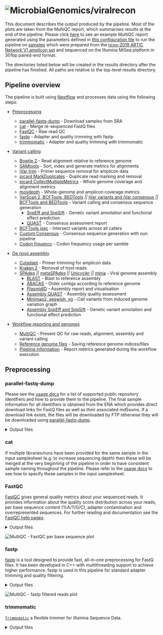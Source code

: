 # ![MicrobialGenomics/viralrecon](images/nf-core-viralrecon_logo.png)

This document describes the output produced by the pipeline. Most of the plots are taken from the MultiQC report, which summarises results at the end of the pipeline. Please click [here](https://raw.githack.com/MicrobialGenomics/viralrecon/master/docs/html/multiqc_report.html) to see an example MultiQC report generated using the parameters defined in [this configuration file](https://github.com/MicrobialGenomics/viralrecon/blob/master/conf/test_full.config) to run the pipeline on [samples](https://zenodo.org/record/3735111) which were prepared from the [ncov-2019 ARTIC Network V1 amplicon set](https://artic.network/ncov-2019) and sequenced on the Illumina MiSeq platform in 301bp paired-end format.

The directories listed below will be created in the results directory after the pipeline has finished. All paths are relative to the top-level results directory.

## Pipeline overview

The pipeline is built using [Nextflow](https://www.nextflow.io/) and processes data using the following steps:

* [Preprocessing](#Preprocessing)
    * [parallel-fastq-dump](#parallel-fastq-dump) - Download samples from SRA
    * [cat](#cat) - Merge re-sequenced FastQ files
    * [FastQC](#fastqc) - Raw read QC
    * [fastp](#fastp) - Adapter and quality trimming with fastp
    * [trimmomatic](#trimmomatic) - Adapter and quality trimming with trimmomatic
* [Variant calling](#variant-calling)
    * [Bowtie 2](#bowtie-2) - Read alignment relative to reference genome
    * [SAMtools](#samtools) - Sort, index and generate metrics for alignments
    * [iVar trim](#ivar-trim) - Primer sequence removal for amplicon data
    * [picard MarkDuplicates](#picard-markduplicates) - Duplicate read marking and removal
    * [picard CollectMultipleMetrics](#picard-collectmultiplemetrics) - Whole genome coverage and alignment metrics
    * [mosdepth](#mosdepth) - Whole-genome and amplicon coverage metrics
    * [VarScan 2, BCFTools, BEDTools](#varscan-2-bcftools-bedtools) *||* [iVar variants and iVar consensus](#ivar-variants-and-ivar-consensus) *||* [BCFTools and BEDTools](#bcftools-and-bedtools) - Variant calling and consensus sequence generation
        * [SnpEff and SnpSift](#snpeff-and-snpsift) - Genetic variant annotation and functional effect prediction
        * [QUAST](#quast) - Consensus assessment report
    * [BCFTools isec](#bcftools-isec) - Intersect variants across all callers
    * [Custom Consensus](#custom-consensus) - Consensus sequence generation with oun pipeline
    * [Codon frquency](#codfreq) - Codon frequency usage per samble

* [De novo assembly](#de-novo-assembly)
    * [Cutadapt](#cutadapt) - Primer trimming for amplicon data
    * [Kraken 2](#kraken-2) - Removal of host reads
    * [SPAdes](#spades) *||* [metaSPAdes](#metaspades) *||* [Unicycler](#unicycler) *||* [minia](#minia) - Viral genome assembly
        * [BLAST](#blast) - Blast to reference assembly
        * [ABACAS](#abacas) - Order contigs according to reference genome
        * [PlasmidID](#plasmidid) - Assembly report and visualisation
        * [Assembly QUAST](#assembly-quast) - Assembly quality assessment
        * [Minimap2, seqwish, vg](#minimap2-seqwish-vg) - Call variants from induced genome variation graph
        * [Assembly SnpEff and SnpSift](#assembly-snpeff-and-snpsift) - Genetic variant annotation and functional effect prediction
* [Workflow reporting and genomes](#workflow-reporting-and-genomes)
    * [MultiQC](#multiqc) - Present QC for raw reads, alignment, assembly and variant calling
    * [Reference genome files](#reference-genome-files) - Saving reference genome indices/files
    * [Pipeline information](#pipeline-information) - Report metrics generated during the workflow execution

## Preprocessing

### parallel-fastq-dump

Please see the [usage docs](https://github.com/MicrobialGenomics/viralrecon/blob/master/docs/usage.md#supported-public-repository-ids) for a list of supported public repository identifiers and how to provide them to the pipeline. The final sample information for all identifiers is obtained from the ENA which provides direct download links for FastQ files as well as their associated md5sums. If a download link exists, the files will be downloaded by FTP otherwise they will be downloaded using [parallel-fastq-dump](https://github.com/rvalieris/parallel-fastq-dump).

<details markdown="1">
  <summary>Output files</summary>

* `preprocess/sra/`
    * `sra_run_info.tsv`: Run information file for all samples to be downloaded from the ENA/SRA.
    * `*.fastq.gz`: Paired-end/single-end reads downloaded and extracted from the ENA/SRA.
* `preprocess/sra/md5/`
    * `*.md5`: Files containing `md5` sum for FastQ files downloaded from ENA/SRA.
* `preprocess/sra/log/`
    * `*.fastq_dump.log`: Log file generated from stdout whilst running `parallel-fastq-dump`.

> **NB:** Downloaded FastQ files will only be saved in the results directory if the `--save_sra_fastq` parameter is supplied.  

</details>

### cat

If multiple libraries/runs have been provided for the same sample in the input samplesheet (e.g. to increase sequencing depth) then these will be merged at the very beginning of the pipeline in order to have consistent sample naming throughout the pipeline. Please refer to the [usage docs](https://github.com/MicrobialGenomics/viralrecon/blob/dev/docs/usage.md#format) to see how to specify these samples in the input samplesheet.

### FastQC

[FastQC](http://www.bioinformatics.babraham.ac.uk/projects/fastqc/) gives general quality metrics about your sequenced reads. It provides information about the quality score distribution across your reads, per base sequence content (%A/T/G/C), adapter contamination and overrepresented sequences. For further reading and documentation see the [FastQC help pages](http://www.bioinformatics.babraham.ac.uk/projects/fastqc/Help/).

<details markdown="1">
  <summary>Output files</summary>

* `preprocess/fastqc/`
    * `*_fastqc.html`: FastQC report containing quality metrics.
* `preprocess/fastqc/zips/`
    * `*_fastqc.zip`: Zip archive containing the FastQC report, tab-delimited data file and plot images.

> **NB:** The FastQC plots in this directory are generated relative to the raw, input reads. They may contain adapter sequence and regions of low quality. To see how your reads look after trimming please refer to the FastQC reports in the `preprocess/fastp/fastqc/` directory.

</details>

![MultiQC - FastQC per base sequence plot](images/mqc_fastqc_plot.png)

### fastp

[fastp](https://github.com/OpenGene/fastp) is a tool designed to provide fast, all-in-one preprocessing for FastQ files. It has been developed in C++ with multithreading support to achieve higher performance. fastp is used in this pipeline for standard adapter trimming and quality filtering.

<details markdown="1">
  <summary>Output files</summary>

* `preprocess/fastp/`
    * `*.fastp.html`: Trimming report in html format.
    * `*.fastp.json`: Trimming report in json format.
    * `*.trim.fastq.gz`: Paired-end/single-end trimmed reads.
    * `*.trim.fail.gz`: Unpaired trimmed reads (only for paired-end data).  
* `preprocess/fastp/log/`
    * `*.fastp.log`: Trimming log file.
* `preprocess/fastp/fastqc/`:
    * `*.trim_fastqc.html`: FastQC report of the trimmed reads.
* `preprocess/fastp/fastqc/zips/`
    * `*.trim_fastqc.zip`: Zip archive containing the FastQC report.

> **NB:** Post-trimmed FastQ files will only be saved in the results directory if the `--save_trimmed` parameter is supplied.

</details>

![MultiQC - fastp filtered reads plot](images/mqc_fastp_plot.png)

### trimmomatic

[`Trimmomatic`](http://www.usadellab.org/cms/index.php?page=trimmomatic) a flexible trimmer for Illumina Sequence Data.

<details markdown="1">
  <summary>Output files</summary>

* `preprocess/trimmomatic/`
    * `*.trimmomatic.html`: Trimming report in html format.
    * `*.trim.fastq.gz`: Paired-end/single-end trimmed reads.
    * `*.trim.fail.gz`: Unpaired trimmed reads (only for paired-end data).  
* `preprocess/trimmomatic/log/`
    * `*.trimmomatic.log`: Trimming log file.
* `preprocess/trimmomatic/fastqc/`:
    * `*.trim_fastqc.html`: FastQC report of the trimmed reads.
* `preprocess/trimmomatic/fastqc/zips/`
    * `*.trim_fastqc.zip`: Zip archive containing the FastQC report.

> **NB:** Post-trimmed FastQ files will only be saved in the results directory if the `--save_trimmed` parameter is supplied.

## Variant calling

A file called `summary_variants_metrics_mqc.tsv` containing a selection of read and variant calling metrics will be saved in the `variants/` results directory. The same metrics have also been added to the top of the MultiQC report.

### Bowtie 2

[Bowtie 2](http://bio-bwa.sourceforge.net/) is an ultrafast and memory-efficient tool for aligning sequencing reads to long reference sequences. Bowtie 2 supports gapped, local, and paired-end alignment modes.

<details markdown="1">
  <summary>Output files</summary>

* `variants/bam/`
    * `<SAMPLE>.bam`: Original BAM file created by Bowtie 2. Only present if `--save_align_intermeds` parameter is supplied.
* `variants/bam/log/`
    * `<SAMPLE>.bowtie2.log`: Bowtie 2 mapping log file.

</details>

![MultiQC - Bowtie2 alignment score plot](images/mqc_bowtie2_plot.png)

### SAMtools

Bowtie 2 BAM files are further processed with [SAMtools](http://samtools.sourceforge.net/) to sort them by coordinate, for indexing, as well as to generate read mapping statistics.

<details markdown="1">
  <summary>Output files</summary>

* `variants/bam/`
    * `<SAMPLE>.sorted.bam`: Coordinate sorted BAM file containing read alignment information.
    * `<SAMPLE>.sorted.bam.bai`: Index file for coordinate sorted BAM file.
* `variants/bam/samtools_stats/`
    * SAMtools `<SAMPLE>.sorted.bam.flagstat`, `<SAMPLE>.sorted.bam.idxstats` and `<SAMPLE>.sorted.bam.stats` files generated from the alignment files.

> **NB:** BAM files and their associated indices will only be saved in the results directory if the `--save_align_intermeds` parameter is supplied.

</details>

![MultiQC - SAMtools alignment scores plot](images/mqc_samtools_stats_plot.png)

### iVar trim

If the `--protocol amplicon` parameter is provided then [iVar](http://gensoft.pasteur.fr/docs/ivar/1.0/manualpage.html) is used to trim amplicon primer sequences from the aligned reads. iVar uses the primer positions supplied in `--amplicon_bed` to soft clip primer sequences from a coordinate sorted BAM file.

<details markdown="1">
  <summary>Output files</summary>

* `variants/bam/`
    * `<SAMPLE>.trim.sorted.bam`: Coordinate sorted BAM file after primer trimming.
    * `<SAMPLE>.trim.sorted.bam.bai`: Index file for coordinate sorted BAM file after primer trimming.
* `variants/bam/samtools_stats/`
    * SAMtools `<SAMPLE>.trim.flagstat`, `<SAMPLE>.trim.idxstats` and `<SAMPLE>.trim.stats` files generated from the primer trimmed alignment files.
* `variants/bam/log/`
    * `<SAMPLE>.trim.ivar.log`: iVar trim log file obtained from stdout.

> **NB:** Post-trimmed BAM files and their associated indices will only be saved in the results directory if the `--save_align_intermeds` parameter is supplied.

</details>

![MultiQC - iVar trim primer heatmap](images/mqc_ivar_trim_plot.png)

### picard MarkDuplicates

Unless you are using [UMIs](https://emea.illumina.com/science/sequencing-method-explorer/kits-and-arrays/umi.html) it is not possible to establish whether the fragments you have sequenced from your sample were derived via true biological duplication (i.e. sequencing independent template fragments) or as a result of PCR biases introduced during the library preparation. By default, the pipeline uses picard MarkDuplicates to *mark* the duplicate reads identified amongst the alignments to allow you to guage the overall level of duplication in your samples. However, you can also choose to remove any reads identified as duplicates via the `--filter_dups` parameter.

<details markdown="1">
  <summary>Output files</summary>

* `variants/bam/`
    * `<SAMPLE>.<SUFFIX>.sorted.bam`: Coordinate sorted BAM file after duplicate marking.
    * `<SAMPLE>.<SUFFIX>.sorted.bam.bai`: Index file for coordinate sorted BAM file after duplicate marking.
* `variants/bam/samtools_stats/`
    * SAMtools `<SAMPLE>.<SUFFIX>.flagstat`, `<SAMPLE>.<SUFFIX>.idxstats` and `<SAMPLE>.<SUFFIX>.stats` files generated from the duplicate marked alignment files.
* `variants/bam/picard_metrics/`
    * `<SAMPLE>.<SUFFIX>.MarkDuplicates.metrics.txt`: Metrics file from MarkDuplicates.

> **NB:** The value of `<SUFFIX>` in the output file names above will depend on the preceeding steps that were run in the pipeline. If `--protocol amplicon` is specified then this process will be run on the iVar trimmed alignments and the value of `<SUFFIX>` will be `trim.mkD`. However, if `--protocol metagenomic` is specified then the process will be run on the alignments obtained directly from Bowtie 2 and the value of `<SUFFIX>` will be `mkD`; where `mkD` is an abbreviation for MarkDuplicates.

</details>

![MultiQC - Picard MarkDuplicates metrics plot](images/mqc_picard_duplicates_plot.png)

### picard CollectMultipleMetrics

[picard-tools](https://broadinstitute.github.io/picard/command-line-overview.html) is a set of command-line tools for manipulating high-throughput sequencing data. We use picard-tools in this pipeline to obtain mapping and coverage metrics.

<details markdown="1">
  <summary>Output files</summary>

* `variants/bam/picard_metrics/`  
    * `<SAMPLE>.<SUFFIX>.CollectMultipleMetrics.*`: Alignment QC files from picard CollectMultipleMetrics in `*_metrics` textual format and plotted in `*.pdf` format.
    * `<SAMPLE>.<SUFFIX>.CollectWgsMetrics.coverage_metrics`: Coverage metrics file from CollectWgsMetrics.

> **NB:** The value of `<SUFFIX>` in the output file names above will depend on the preceeding steps that were run in the pipeline. If `--protocol amplicon` is specified then this process will be run on the iVar trimmed alignments and the value of `<SUFFIX>` will be `trim.mkD`. However, if `--protocol metagenomic` is specified then the process will be run on the alignments obtained directly from Bowtie 2 and the value of `<SUFFIX>` will be `mkD`; where `mkD` is an abbreviation for MarkDuplicates.

</details>

![MultiQC - Picard whole genome coverage plot](images/mqc_picard_wgs_coverage_plot.png)

![MultiQC - Picard insert size plot](images/mqc_picard_insert_size_plot.png)

### mosdepth

[mosdepth](mosdepth) is a fast BAM/CRAM depth calculation for WGS, exome, or targeted sequencing. mosdepth is used in this pipeline to obtain genome-wide coverage values in 200bp windows and for `--protocol amplicon` to obtain amplicon/region-specific coverage metrics. The results are then either rendered in MultiQC (genome-wide coverage) or are plotted using custom `R` scripts.

<details markdown="1">
  <summary>Output files</summary>

* `variants/bam/mosdepth/genome/`
    * `<SAMPLE>.<SUFFIX>.genome.mosdepth.global.dist.txt`: A distribution of proportion of bases covered at or above a given threshold for each chromosome and genome-wide.
    * `<SAMPLE>.<SUFFIX>.genome.mosdepth.region.dist.txt`: A distribution of proportion of bases covered at or above a given threshold for each chromosome and genome-wide.
    * `<SAMPLE>.<SUFFIX>.genome.mosdepth.summary.txt`: Summary metrics including mean, min and max coverage values.
    * `<SAMPLE>.<SUFFIX>.genome.per-base.bed.gz`: Per-base depth output genome-wide.
    * `<SAMPLE>.<SUFFIX>.genome.per-base.bed.gz.csi`: CSI index that can be used for tabix queries from above file.
    * `<SAMPLE>.<SUFFIX>.genome.regions.bed.gz`: Mean regional depth for 200bp windows genome-wide.
    * `<SAMPLE>.<SUFFIX>.genome.regions.bed.gz.csi`: CSI index that can be used for tabix queries from above file.
* `variants/bam/mosdepth/genome/plots/`
    * `all_samples.<SUFFIX>.genome.regions.coverage.tsv`: File aggregating genome-wide coverage values across all samples used for plotting.
    * `<SAMPLE>.<SUFFIX>.genome.regions.coverage.pdf`: Whole-genome coverage plot.
    * `<SAMPLE>.<SUFFIX>.genome.regions.coverage.tsv`: File containing coverage values for the above plot.
* `variants/bam/mosdepth/amplicon/`
    * `<SAMPLE>.<SUFFIX>.amplicon.mosdepth.global.dist.txt`: A distribution of proportion of bases covered at or above a given threshold for each chromosome and genome-wide.
    * `<SAMPLE>.<SUFFIX>.amplicon.mosdepth.region.dist.txt`: A distribution of proportion of bases covered at or above a given threshold for each chromosome and genome-wide.
    * `<SAMPLE>.<SUFFIX>.amplicon.mosdepth.summary.txt`: Summary metrics including mean, min and max coverage values.
    * `<SAMPLE>.<SUFFIX>.amplicon.per-base.bed.gz`: Per-base depth output genome-wide.
    * `<SAMPLE>.<SUFFIX>.amplicon.per-base.bed.gz.csi`: CSI index that can be used for tabix queries from above file.
    * `<SAMPLE>.<SUFFIX>.amplicon.regions.bed.gz`: Mean regional depth for individual amplicons genome-wide.
    * `<SAMPLE>.<SUFFIX>.amplicon.regions.bed.gz.csi`: CSI index that can be used for tabix queries from above file.
    * `<SAMPLE>.<SUFFIX>.amplicon.thresholds.bed.gz`: Threshold output to indicate how many bases in each region are covered at given thresholds.
    * `<SAMPLE>.<SUFFIX>.amplicon.thresholds.bed.gz.csi`: CSI index that can be used for tabix queries from above file.
* `variants/bam/mosdepth/amplicon/plots/`
    * `all_samples.<SUFFIX>.amplicon.regions.coverage.tsv`: File aggregating per-amplicon coverage values across all samples used for plotting.
    * `all_samples.<SUFFIX>.amplicon.regions.heatmap.pdf`: Heatmap showing per-amplicon coverage across all samples.
    * `<SAMPLE>.<SUFFIX>.amplicon.regions.coverage.pdf`: Bar plot showing per-amplicon coverage for an individual sample.
    * `<SAMPLE>.<SUFFIX>.amplicon.regions.coverage.tsv`: File containing per-amplicon coverage values for the above plot.

> NB: The value of `<SUFFIX>` in the output file names above will depend on the preceeding steps that were run in the pipeline. If `--protocol amplicon` is specified then this process will be run on the iVar trimmed alignments and the value of `<SUFFIX>` will be `trim.mkD`. However, if `--protocol metagenomic` is specified then the process will be run on the alignments obtained directly from Bowtie 2 and the value of `<SUFFIX>` will be `mkD`; where `mkD` is an abbreviation for MarkDuplicates.

</details>

![R - Sample genome-wide coverage plot](images/r_genome_coverage.png)

<p markdown="1" align="center">
  <img src="images/r_amplicon_barplot.png" alt="R - Sample per-amplicon coverage plot">
</p>

### VarScan 2, BCFTools, BEDTools

[VarScan 2](http://dkoboldt.github.io/varscan/) is a platform-independent software tool to detect variants in NGS data. In this pipeline, VarScan 2 is used in conjunction with SAMtools in order to call both high and low frequency variants.

[BCFtools](http://samtools.github.io/bcftools/bcftools.html) is a set of utilities that manipulate variant calls in [VCF](https://vcftools.github.io/specs.html) and its binary counterpart BCF format. BCFTools is used in the variant calling and *de novo* assembly steps of this pipeline to obtain basic statistics from the VCF output. It is also used in the VarScan 2 variant calling branch of the pipeline to generate a consensus sequence by integrating high frequency variant calls into the reference genome.

[BEDTools](https://bedtools.readthedocs.io/en/latest/) is a swiss-army knife of tools for a wide-range of genomics analysis tasks. In this pipeline we use `bedtools genomecov` to compute the per-base mapped read coverage in bedGraph format, and `bedtools maskfasta` to mask sequences in a Fasta file based on intervals defined in a feature file. This may be useful for creating your own masked genome file based on custom annotations or for masking all but your target regions when aligning sequence data from a targeted capture experiment.

<details markdown="1">
  <summary>Output files</summary>

* `variants/varscan2/`
    * `<SAMPLE>.vcf.gz`: Low frequency variants VCF file.
    * `<SAMPLE>.vcf.gz.tbi`: Low frequency variants VCF index file.
    * `<SAMPLE>.AF<MAX_ALLELE_FREQ>.vcf.gz`: High frequency variants VCF file.
    * `<SAMPLE>.AF<MAX_ALLELE_FREQ>.vcf.gz.tbi`: High frequency variants VCF index file.
* `variants/varscan2/consensus/`
    * `<SAMPLE>.AF<MAX_ALLELE_FREQ>.consensus.fa`: Consensus Fasta file generated by integrating the high frequency variants called by VarScan into the reference genome.
    * `<SAMPLE>.AF<MAX_ALLELE_FREQ>.consensus.masked.fa`: Masked consensus Fasta file.
* `variants/varscan2/consensus/base_qc/`
    * `<SAMPLE>.AF<MAX_ALLELE_FREQ>.ACTG_density.pdf`: Plot showing density of ACGT bases within the consensus sequence.
    * `<SAMPLE>.AF<MAX_ALLELE_FREQ>.base_counts.pdf`: Plot showing frequency and percentages of all bases in consensus sequence.
    * `<SAMPLE>.AF<MAX_ALLELE_FREQ>.base_counts.tsv`: File containing frequency and percentages of all bases in consensus sequence.
    * `<SAMPLE>.AF<MAX_ALLELE_FREQ>.N_density.pdf`: Plot showing density of N bases within the consensus sequence.
    * `<SAMPLE>.AF<MAX_ALLELE_FREQ>.N_run.tsv`: File containing start positions and width of N bases in consensus sequence.
* `variants/varscan2/bcftools_stats/`
    * `<SAMPLE>.bcftools_stats.txt`: Statistics and counts obtained from low frequency variants VCF file.
    * `<SAMPLE>.AF<MAX_ALLELE_FREQ>.bcftools_stats.txt`: Statistics and counts obtained from high frequency variants VCF file.
* `variants/varscan2/log/`
    * `<SAMPLE>.varscan2.log`: Log file generated from stderr by VarScan 2.
* `variants/bam/mpileup/`
    * `<SAMPLE>.<SUFFIX>.mpileup`: mpileup files summarize all the data from aligned reads at a given genomic position. Each row of the mpileup file gives similar information to a single vertical column of reads as visualised in IGV.

> **NB:** The value of `<MAX_ALLELE_FREQ>` in the output file names above is determined by the `--max_allele_freq` parameter (Default: 0.8).  
> **NB:** Output mpileup files will only be saved in the  directory if the `--save_mpileup` parameter is supplied. The naming convention for these files will depend on the preceeding steps that were run in the pipeline as described in the paragraph explaining the value of `<SUFFIX>` in the section above.

</details>

![MultiQC - VarScan 2 variants called plot](images/mqc_varscan2_plot.png)

### iVar variants and iVar consensus

[iVar](https://github.com/andersen-lab/ivar/blob/master/docs/MANUAL.md) is a computational package that contains functions broadly useful for viral amplicon-based sequencing. We use iVar in this pipeline to [trim primer sequences](#ivar-trim) for amplicon input data as well as to call variants and for consensus sequence generation.

<details markdown="1">
  <summary>Output files</summary>

* `variants/ivar/`
    * `<SAMPLE>.tsv`: Low frequency variants in TSV format.
    * `<SAMPLE>.vcf.gz`: Low frequency variants VCF file.
    * `<SAMPLE>.vcf.gz.tbi`: Low frequency variants VCF index file.
    * `<SAMPLE>.AF<MAX_ALLELE_FREQ>.vcf.gz`: High frequency variants VCF file.
    * `<SAMPLE>.AF<MAX_ALLELE_FREQ>.vcf.gz.tbi`: High frequency variants VCF index file.
* `variants/ivar/consensus/`
    * `<SAMPLE>.AF<MAX_ALLELE_FREQ>.consensus.fa`: Consensus Fasta file generated by iVar at the frequency threshold set by the `--max_allele_freq` parameter.
    * `<SAMPLE>.AF<MAX_ALLELE_FREQ>.consensus.qual.txt`: File with the average quality of each base in the consensus sequence.
* `variants/ivar/consensus/base_qc/`
    * `<SAMPLE>.AF<MAX_ALLELE_FREQ>.ACTG_density.pdf`: Plot showing density of ACGT bases within the consensus sequence.
    * `<SAMPLE>.AF<MAX_ALLELE_FREQ>.base_counts.pdf`: Plot showing frequency and percentages of all bases in consensus sequence.
    * `<SAMPLE>.AF<MAX_ALLELE_FREQ>.base_counts.tsv`: File containing frequency and percentages of all bases in consensus sequence.
    * `<SAMPLE>.AF<MAX_ALLELE_FREQ>.N_density.pdf`: Plot showing density of N bases within the consensus sequence.
    * `<SAMPLE>.AF<MAX_ALLELE_FREQ>.N_run.tsv`: File containing start positions and width of N bases in consensus sequence.
* `variants/ivar/log/`
    * `<SAMPLE>.variant.counts.log`: Variant counts for low frequency variants.
    * `<SAMPLE>.AF<MAX_ALLELE_FREQ>.variant.counts.log`: Variant counts for high frequency variants.
* `variants/ivar/bcftools_stats/`
    * `<SAMPLE>.bcftools_stats.txt`: Statistics and counts obtained from low frequency variants VCF file.
    * `<SAMPLE>.AF<MAX_ALLELE_FREQ>.bcftools_stats.txt`: Statistics and counts obtained from high frequency variants VCF file.

</details>

![MultiQC - iVar variants called plot](images/mqc_ivar_variants_plot.png)

### BCFTools and BEDTools

[BCFtools](http://samtools.github.io/bcftools/bcftools.html) can be used to call variants directly from BAM alignment files. The functionality to call variants with BCFTools in this pipeline was inspired by work carried out by [Conor Walker](https://github.com/conorwalker/covid19/blob/3cb26ec399417bedb7e60487415c78a405f517d6/scripts/call_variants.sh). In contrast to VarScan 2 and iVar, the original variant calls obtained by BCFTools are not filtered further by a higher allele frequency. It seems that the default calls obtained by BCFTools appear to be comparable with the high frequency variants generated by VarScan 2 and iVar.

<details markdown="1">
  <summary>Output files</summary>

* `variants/bcftools/`
    * `<SAMPLE>.vcf.gz`: Variants VCF file.
    * `<SAMPLE>.vcf.gz.tbi`: Variants VCF index file.
* `variants/bcftools/consensus/`
    * `<SAMPLE>.consensus.fa`: Consensus Fasta file generated by integrating the variants called by BCFTools into the reference genome.
    * `<SAMPLE>.consensus.masked.fa`: Masked consensus Fasta file.
* `variants/bcftools/consensus/base_qc/`
    * `<SAMPLE>.ACTG_density.pdf`: Plot showing density of ACGT bases within the consensus sequence.
    * `<SAMPLE>.base_counts.pdf`: Plot showing frequency and percentages of all bases in consensus sequence.
    * `<SAMPLE>.base_counts.tsv`: File containing frequency and percentages of all bases in consensus sequence.
    * `<SAMPLE>.N_density.pdf`: Plot showing density of N bases within the consensus sequence.
    * `<SAMPLE>.N_run.tsv`: File containing start positions and width of N bases in consensus sequence.
* `variants/bcftools/bcftools_stats/`
    * `<SAMPLE>.bcftools_stats.txt`: Statistics and counts obtained from VCF file.

</details>

![MultiQC - BCFTools variant counts](images/mqc_bcftools_stats_plot.png)

### SnpEff and SnpSift

[SnpEff](http://snpeff.sourceforge.net/SnpEff.html) is a genetic variant annotation and functional effect prediction toolbox. It annotates and predicts the effects of genetic variants on genes and proteins (such as amino acid changes).

[SnpSift](http://snpeff.sourceforge.net/SnpSift.html) annotates genomic variants using databases, filters, and manipulates genomic annotated variants. After annotation with SnpEff, you can use SnpSift to help filter large genomic datasets in order to find the most significant variants.

<details markdown="1">
  <summary>Output files</summary>

* `variants/<CALLER>/snpeff/`
    * `*.snpEff.csv`: Variant annotation csv file.
    * `*.snpEff.genes.txt`: Gene table for annotated variants.
    * `*.snpEff.summary.html`: Summary html file for variants.
    * `*.snpEff.vcf.gz`: VCF file with variant annotations.
    * `*.snpEff.vcf.gz.tbi`: Index for VCF file with variant annotations.
    * `*.snpSift.table.txt`: SnpSift summary table.

> **NB:** The value of `<CALLER>` in the output directory name above is determined by the `--callers` parameter (Default: 'varscan2,ivar,bcftools'). If applicable, you will have two sets of files where the file name prefix will be `<SAMPLE>` for low-frequency variants and `<SAMPLE>.AF<MAX_ALLELE_FREQ>` for high frequency variants.

</details>

![MultiQC - SnpEff annotation counts](images/mqc_snpeff_plot.png)

### QUAST

[QUAST](http://bioinf.spbau.ru/quast) is used to generate a single report with which to evaluate the quality of the consensus sequence across all of the samples provided to the pipeline. The HTML results can be opened within any browser (we recommend using Google Chrome). Please see the [QUAST output docs](http://quast.sourceforge.net/docs/manual.html#sec3) for more detailed information regarding the output files.

<details markdown="1">
  <summary>Output files</summary>

* `variants/<CALLER>/quast/AF<MAX_ALLELE_FREQ>/`
    * `report.html`: Results report in HTML format. Also available in various other file formats i.e. `report.pdf`, `report.tex`, `report.tsv` and `report.txt`.

> **NB:** The value of `<CALLER>` in the output directory name above is determined by the `--callers` parameter (Default: 'varscan2,ivar,bcftools') and the value of `<MAX_ALLELE_FREQ>` is determined by the `--max_allele_freq` parameter (Default: 0.8).

</details>

### BCFTools isec

[BCFTools isec](http://samtools.github.io/bcftools/bcftools.html#isec) can be used to intersect the variant calls generated by the 3 different callers used in the pipeline. This permits a quick assessment of how consistently a particular variant is being called using different algorithms and to prioritise the investigation of the variants.

<details markdown="1">
  <summary>Output files</summary>

* `variants/intersect/<SAMPLE>/`
    * `*.vcf.gz`: VCF file containing variants common to at least 2/3 callers. There will be one file for each caller - see `README.txt` for details.
    * `*.vcf.gz.tbi`: Index for VCF file.
    * `README.txt`: File containing command used and file name mappings.
    * `sites.txt`: List of variants common to at least 2/3 callers in textual format. The last column indicates presence (1) or absence (0) amongst the 3 different callers.

> **NB:** This process will only be executed when all 3 variant callers are specified to run, as is by default i.e. `--callers varscan2,ivar,bcftools`.

</details>

## De novo assembly

A file called `summary_assembly_metrics_mqc.tsv` containing a selection of read and *de novo* assembly related metrics will be saved in the `assembly/` results directory. The same metrics have also been added to the top of the MultiQC report.

### Cutadapt

In the variant calling branch of the pipeline we are using [iVar trim](#ivar-trim) to remove primer sequences from the aligned BAM files for amplicon data. Since in the *de novo* assembly branch we don't align the reads, we use [Cutadapt](https://cutadapt.readthedocs.io/en/stable/guide.html) as an alternative option to remove and clean the primer sequences directly from FastQ files.

<details markdown="1">
  <summary>Output files</summary>

* `assembly/cutadapt/`
    * `*.ptrim.fastq.gz`: FastQ files after primer sequence trimming.
* `assembly/cutadapt/log/`
    * `*.cutadapt.log`: Cutadapt log file generated from stdout.
* `assembly/cutadapt/fastqc/`
    * `*.ptrim_fastqc.html`: FastQC report of the trimmed reads.
* `assembly/cutadapt/fastqc/zips/`
    * `*.ptrim_fastqc.zip`: Zip archive containing the FastQC report.

> **NB:** Trimmed FastQ files will only be saved in the results directory if the `--save_trimmed` parameter is supplied.

</details>

![MultiQC - Cutadapt filtered reads plot](images/mqc_cutadapt_plot.png)

### Kraken 2

[Kraken 2](https://ccb.jhu.edu/software/kraken2/index.shtml?t=manual) is a sequence classifier that assigns taxonomic labels to DNA sequences. Kraken 2 examines the k-mers within a query sequence and uses the information within those k-mers to query a database. That database maps k-mers to the lowest common ancestor (LCA) of all genomes known to contain a given k-mer.

We used a Kraken 2 database in this workflow to filter out reads specific to the host genome. The remainder of the reads are then passed to numerous *de novo* assembly algorithms in order to reconstruct the viral genome.

<details markdown="1">
  <summary>Output files</summary>

* `assembly/kraken2/`
    * `*.host*.fastq.gz`: Reads that were classified to the host database.
    * `*.viral*.fastq.gz`: Reads that were unclassified to the host database.
    * `*.kraken2.report.txt`: Kraken 2 taxonomic report. See [here](https://ccb.jhu.edu/software/kraken2/index.shtml?t=manual#sample-report-output-format) for a detailed description of the format.

> **NB:** Output FastQ files will only be saved in the results directory if the `--save_kraken2_fastq` parameter is supplied.

</details>

![MultiQC - Kraken 2 classification plot](images/mqc_kraken2_plot.png)

### SPAdes

[SPAdes](http://cab.spbu.ru/software/spades/) is an assembly toolkit containing various assembly pipelines. Generically speaking, SPAdes is one of the most popular de Bruijn graph-based assembly algorithms used for bacterial/viral genome reconstruction.

[Bandage](https://rrwick.github.io/Bandage/) is a program for visualising *de novo* assembly graphs. By displaying connections which are not present in the contigs file, Bandage opens up new possibilities for analysing *de novo* assemblies.

<details markdown="1">
  <summary>Output files</summary>

* `assembly/spades/`
    * `*.scaffolds.fa`: SPAdes scaffold assembly.
    * `*.assembly.gfa`: SPAdes assembly graph in [GFA](https://github.com/GFA-spec/GFA-spec/blob/master/GFA1.md) format.
* `assembly/spades/bandage/`
    * `*.png`: Bandage visualisation for SPAdes assembly graph in PNG format.
    * `*.svg`: Bandage visualisation for SPAdes assembly graph in SVG format.

</details>

### metaSPAdes

[metaSPAdes](http://cab.spbu.ru/software/meta-spades/) is a de Bruijn graph-based assembler that is distributed with SPAdes and executed via the `--meta` option. It can be used for the simultaneous reconstruction of multiple genomes as observed in metagenomics data.

<details markdown="1">
  <summary>Output files</summary>

* `assembly/metaspades/`
    * `*.scaffolds.fa`: metaSPAdes scaffold assembly.
    * `*.assembly.gfa`: metaSPAdes assembly graph in GFA format.
* `assembly/metaspades/bandage/`
    * `*.png`: Bandage visualisation for metaSPAdes assembly graph in PNG format.
    * `*.svg`: Bandage visualisation for metaSPAdes assembly graph in SVG format.

</details>

### Unicycler

[Unicycler](https://github.com/rrwick/Unicycler) is an assembly pipeline for bacterial genomes. It can assemble Illumina-only read sets where it functions as a SPAdes-optimiser.

<details markdown="1">
  <summary>Output files</summary>

* `assembly/unicycler/`
    * `*.scaffolds.fa`: Unicycler scaffold assembly.
    * `*.assembly.gfa`: Unicycler assembly graph in GFA format.
* `assembly/unicycler/bandage/`
    * `*.png`: Bandage visualisation for Unicycler assembly graph in PNG format.
    * `*.svg`: Bandage visualisation for Unicycler assembly graph in SVG format.

</details>

### minia

[Minia](https://github.com/GATB/minia) is a short-read assembler based on a de Bruijn graph, capable of assembling a human genome on a desktop computer in a day. The output of Minia is a set of contigs. Minia produces results of similar contiguity and accuracy to other de Bruijn assemblers.

<details markdown="1">
  <summary>Output files</summary>

* `assembly/minia/<MINIA_KMER>/`
    * `*.scaffolds.fa`: Minia scaffold assembly.

> **NB:** The value of `<MINIA_KMER>` in the output directory name above is determined by the `--minia_kmer` parameter (Default: 31).

</details>

### BLAST

[blastn](https://blast.ncbi.nlm.nih.gov/Blast.cgi?PAGE_TYPE=BlastSearch) is used to align the assembled contigs against the virus reference genome.

<details markdown="1">
  <summary>Output files</summary>

* `assembly/<ASSEMBLER>/blast/`
    * `*.blast.txt`: BLAST results against the target virus.
    * `*.blast.filt.header.txt`: Filtered BLAST results.

> **NB:** The value of `<ASSEMBLER>` in the output directory name above is determined by the `--assemblers` parameter (Default: 'spades,metaspades,unicycler,minia').

</details>

### ABACAS

[ABACAS](https://www.sanger.ac.uk/science/tools/pagit) was developed to rapidly contiguate (align, order, orientate), visualize and design primers to close gaps on shotgun assembled contigs based on a reference sequence.

<details markdown="1">
  <summary>Output files</summary>

* `assembly/<ASSEMBLER>/abacas/`
    * `*.abacas.bin`: Bin file that contains contigs that are not used in ordering.
    * `*.abacas.crunch`: Comparison file.
    * `*.abacas.fasta`: Ordered and orientated sequence file.
    * `*.abacas.gaps`: Gap information.
    * `*.abacas.gaps.tab`: Gap information in tab-delimited format.
    * `*.abacas.MULTIFASTA.fa`: A list of ordered and orientated contigs in a multi-fasta format.
    * `*.abacas.tab`: Feature file
    * `*.unused_contigs.out`: Information on contigs that have a mapping information but could not be used in the ordering.
* `assembly/<ASSEMBLER>/abacas/nucmer/`: Folder containing the files generated by the NUCmer algorithm used by ABACAS.

> **NB:** The value of `<ASSEMBLER>` in the output directory name above is determined by the `--assemblers` parameter (Default: 'spades,metaspades,unicycler,minia').

</details>

### PlasmidID

[PlasmidID](https://github.com/BU-ISCIII/plasmidID) was used to graphically represent the alignment of the reference genome relative to a given assembly. This helps to visualize the coverage of the reference genome in the assembly. To find more information about the output files refer to the [documentation](https://github.com/BU-ISCIII/plasmidID/wiki/Understanding-the-image:-track-by-track).

<details markdown="1">
  <summary>Output files</summary>

* `assembly/<ASSEMBLER>/plasmidid/<SAMPLE>/`
    * `images/<SAMPLE>_<REF_NAME>.png`: PNG file with the visualization of the alignment between the viral assembly and the reference viral genome.
    * `data/`: Files used for drawing the circos images.
    * `database/`: Annotation files used for drawing the circos images.
    * `fasta_files`: Folder with fasta files that correspond to the selection of contigs/scaffolds required to reconstruct the reference genome generated in the `images/` folder.
    * `log/`: Log files.

> **NB:** The value of `<ASSEMBLER>` in the output directory name above is determined by the `--assemblers` parameter (Default: 'spades,metaspades,unicycler,minia').

</details>

### Assembly QUAST

[QUAST](http://bioinf.spbau.ru/quast) is used to generate a single report with which to evaluate the quality of the *de novo* assemblies across all of the samples provided to the pipeline. The HTML results can be opened within any browser (we recommend using Google Chrome). Please see the [QUAST output docs](http://quast.sourceforge.net/docs/manual.html#sec3) for more detailed information regarding the output files.

<details markdown="1">
  <summary>Output files</summary>

* `assembly/<ASSEMBLER>/quast/`
    * `report.html`: Results report in HTML format. Also available in various other file formats i.e. `report.pdf`, `report.tex`, `report.tsv` and `report.txt`.

> **NB:** The value of `<ASSEMBLER>` in the output directory name above is determined by the `--assemblers` parameter (Default: 'spades,metaspades,unicycler,minia').

</details>

![MultiQC - QUAST contig counts](images/mqc_quast_plot.png)

### Minimap2, seqwish, vg

[Minimap2](https://github.com/lh3/minimap2) is a versatile sequence alignment program that aligns DNA or mRNA sequences against a large reference database. Minimap2 was used to generate all-versus-all alignments between scaffold assembly contigs and the reference genome.

[seqwish](https://github.com/ekg/seqwish) implements a lossless conversion from pairwise alignments between sequences to a variation graph encoding the sequences and their alignments. seqwish was used to induce a genome variation graph from the all-versus-all alignment generated by Minimap2.

[vg](https://github.com/vgteam/vg) is a collection of tools for working with genome variation graphs. vg was used to call variants from the genome variation graph generated by seqwish.

[Bandage](https://github.com/rrwick/Bandage), a Bioinformatics Application for Navigating De novo Assembly Graphs Easily, is a GUI program that allows users to interact with the assembly graphs made by de novo assemblers and other graphs in GFA format. Bandage was used to render induced genome variation graphs as static PNG and SVG images.

<details markdown="1">
  <summary>Output files</summary>

* `assembly/<ASSEMBLER>/variants/`
    * `*.gfa`: Induced genome variation graph.
    * `*.vcf.gz`: VCF file with variant annotations.
    * `*.vcf.gz.tbi`: Index for VCF file with variant annotations.
* `assembly/<ASSEMBLER>/variants/bcftools_stats/`
    * `*.bcftools_stats.txt`: Statistics and counts for variants in VCF files.
* `assembly/<ASSEMBLER>/bandage/`
    * `*.png`: Bandage visualisation for induced genome variation graph in PNG format.
    * `*.svg`: Bandage visualisation for induced genome variation graph in SVG format.

> **NB:** The value of `<ASSEMBLER>` in the output directory name above is determined by the `--assemblers` parameter (Default: 'spades,metaspades,unicycler,minia').

</details>

### Assembly SnpEff and SnpSift

[SnpEff](http://snpeff.sourceforge.net/SnpEff.html) is a genetic variant annotation and functional effect prediction toolbox. It annotates and predicts the effects of genetic variants on genes and proteins (such as amino acid changes).

[SnpSift](http://snpeff.sourceforge.net/SnpSift.html) annotates genomic variants using databases, filters, and manipulates genomic annotated variants. After annotation with SnpEff, you can use SnpSift to help filter large genomic datasets in order to find the most significant variants.

<details markdown="1">
  <summary>Output files</summary>

* `assembly/<ASSEMBLER>/variants/snpeff/`
    * `*.snpEff.csv`: Variant annotation csv file.
    * `*.snpEff.genes.txt`: Gene table for annotated variants.
    * `*.snpEff.summary.html`: Summary html file for variants.
    * `*.snpEff.vcf.gz`: VCF file with variant annotations.
    * `*.snpEff.vcf.gz.tbi`: Index for VCF file with variant annotations.
    * `*.snpSift.table.txt`: SnpSift summary table.

> **NB:** The value of `<ASSEMBLER>` in the output directory name above is determined by the `--assemblers` parameter (Default: 'spades,metaspades,unicycler,minia').

</details>

## Workflow reporting and genomes

### MultiQC

[MultiQC](http://multiqc.info) is a visualization tool that generates a single HTML report summarizing all samples in your project. Most of the pipeline QC results are visualised in the report and further statistics are available in the report data directory.

Results generated by MultiQC collate pipeline QC from FastQC, fastp, Cutadapt, Bowtie 2, Kraken 2, VarScan 2, iVar, samtools flagstat, samtools idxstats, samtools stats, picard CollectMultipleMetrics and CollectWgsMetrics, BCFTools, SnpEff and QUAST.

The default [`multiqc config file`](https://github.com/MicrobialGenomics/viralrecon/blob/master/assets/multiqc_config.yaml) has been written in a way in which to structure these QC metrics to make them more interpretable in the final report.

The pipeline has special steps which also allow the software versions to be reported in the MultiQC output for future traceability. For more information about how to use MultiQC reports, see <http://multiqc.info>.

Please click [here](https://raw.githack.com/MicrobialGenomics/viralrecon/master/docs/html/multiqc_report.html) to see an example MultiQC report generated using the parameters defined in [this configuration file](https://github.com/MicrobialGenomics/viralrecon/blob/master/conf/test_full.config) to run the pipeline on [samples](https://zenodo.org/record/3735111) which were prepared from the [ncov-2019 ARTIC Network V1 amplicon set](https://artic.network/ncov-2019) and sequenced on the Illumina MiSeq platform in 301bp paired-end format.

<details markdown="1">
  <summary>Output files</summary>

* `multiqc/`  
    * `multiqc_report.html`: a standalone HTML file that can be viewed in your web browser.
    * `multiqc_data/`: directory containing parsed statistics from the different tools used in the pipeline.
    * `multiqc_plots/`: directory containing static images from the report in various formats.

</details>

### Reference genome files

A number of genome-specific files are generated by the pipeline because they are required for the downstream processing of the results. If the `--save_reference` parameter is provided then the Bowtie 2 alignment indices, BLAST and Kraken 2 databases downloaded/generated by the pipeline will be saved in the `genome/` directory. It is recommended to use the `--save_reference` parameter if you are using the pipeline to build a Kraken 2 database for the host genome. This can be quite a time-consuming process and it permits their reuse for future runs of the pipeline or for other purposes.

<details markdown="1">
  <summary>Output files</summary>

* `genome/`  
    * `BlastDB/`: BLAST database for viral genome.
    * `Bowtie2Index/`: Bowtie 2 index for viral genome.
    * `kraken2_<KRAKEN2_DB_NAME>/`: Kraken 2 database for host genome.
    * `SnpEffDB/`: SnpEff database for viral genome.
    * `snpeff.config`: SnpEff config file for viral genome.
    * Unzipped genome fasta file for viral genome
    * Unzipped genome annotation GFF file for viral genome

</details>

### Pipeline information

[Nextflow](https://www.nextflow.io/docs/latest/tracing.html) provides excellent functionality for generating various reports relevant to the running and execution of the pipeline. This will allow you to troubleshoot errors with the running of the pipeline, and also provide you with other information such as launch commands, run times and resource usage.

<details markdown="1">
  <summary>Output files</summary>

* `pipeline_info/`
    * Reports generated by Nextflow: `execution_report.html`, `execution_timeline.html`, `execution_trace.txt` and `pipeline_dag.dot`/`pipeline_dag.svg`.
    * Reports generated by the pipeline: `pipeline_report.html`, `pipeline_report.txt` and `software_versions.csv`.
    * Reformatted samplesheet files used as input to the pipeline: `samplesheet.valid.csv`.
    * Documentation for interpretation of results in HTML format: `results_description.html`.

</details>
